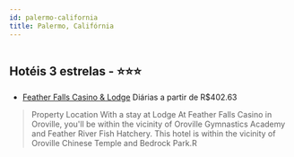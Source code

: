 ```yaml
---
id: palermo-california
title: Palermo, Califórnia
---
```


<center><img src="https://assets.cosmos-data.com/14/0b217669fa1db88cd71957d29579d985/1150590.jpg" alt="" /></center>


## Hotéis 3 estrelas - ⭐️⭐️⭐️

-    [Feather Falls Casino & Lodge](https://www.hurb.com/hoteis/palermo/feather-falls-casino-lodge-JNP-JP453620?cmp=18055) Diárias a partir de R$402.63
   > Property Location With a stay at Lodge At Feather Falls Casino in Oroville, you&apos;ll be within the vicinity of Oroville Gymnastics Academy and Feather River Fish Hatchery.  This hotel is within the vicinity of Oroville Chinese Temple and Bedrock Park.R
